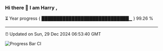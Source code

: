 ### Hi there 👋 I am Harry , 

⏳ Year progress { █████████████████████████████▁ } 99.26 %

---

⏰ Updated on Sun, 29 Dec 2024 06:53:40 GMT

![Progress Bar CI](https://github.com/duykhang68/duykhang68/workflows/Progress%20Bar%20CI/badge.svg)
